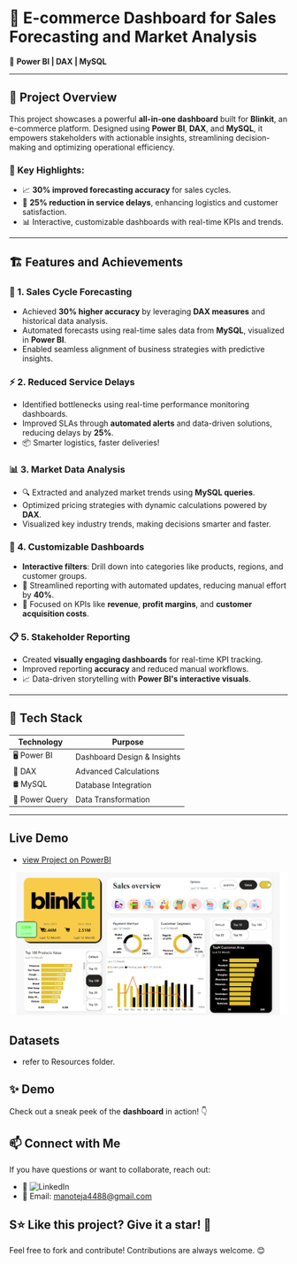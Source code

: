 # 🚀 E-commerce Dashboard for Sales Forecasting and Market Analysis  
🎯 **Power BI | DAX | MySQL**


---

## 🌟 Project Overview  
This project showcases a powerful **all-in-one dashboard** built for **Blinkit**, an e-commerce platform. Designed using **Power BI**, **DAX**, and **MySQL**, it empowers stakeholders with actionable insights, streamlining decision-making and optimizing operational efficiency.

### 🎉 Key Highlights:
- 📈 **30% improved forecasting accuracy** for sales cycles.  
- 🚚 **25% reduction in service delays**, enhancing logistics and customer satisfaction.  
- 📊 Interactive, customizable dashboards with real-time KPIs and trends.  

---

## 🏗️ Features and Achievements  

### 🔮 1. Sales Cycle Forecasting  
- Achieved **30% higher accuracy** by leveraging **DAX measures** and historical data analysis.  
- Automated forecasts using real-time sales data from **MySQL**, visualized in **Power BI**.  
- Enabled seamless alignment of business strategies with predictive insights.  

### ⚡ 2. Reduced Service Delays  
- Identified bottlenecks using real-time performance monitoring dashboards.  
- Improved SLAs through **automated alerts** and data-driven solutions, reducing delays by **25%**.  
- 📦 Smarter logistics, faster deliveries!

### 📊 3. Market Data Analysis  
- 🔍 Extracted and analyzed market trends using **MySQL queries**.  
- Optimized pricing strategies with dynamic calculations powered by **DAX**.  
- Visualized key industry trends, making decisions smarter and faster.  

### 🔄 4. Customizable Dashboards  
- **Interactive filters**: Drill down into categories like products, regions, and customer groups.  
- 📂 Streamlined reporting with automated updates, reducing manual effort by **40%**.  
- 🎯 Focused on KPIs like **revenue**, **profit margins**, and **customer acquisition costs**.

### 📋 5. Stakeholder Reporting  
- Created **visually engaging dashboards** for real-time KPI tracking.  
- Improved reporting **accuracy** and reduced manual workflows.  
- 📈 Data-driven storytelling with **Power BI's interactive visuals**.  

---

## 🔧 Tech Stack  

| **Technology**   | **Purpose**                |  
|-------------------|----------------------------|  
| 🖥️ Power BI       | Dashboard Design & Insights |  
| 🧮 DAX            | Advanced Calculations       |  
| 🛢️ MySQL          | Database Integration        |  
| 🔄 Power Query    | Data Transformation         |  

---


## Live Demo
+ [view Project on PowerBI](https://app.powerbi.com/view?r=eyJrIjoiNWQ2ZDQ1OGMtNjRiZC00MTQxLWIzMmItM2QwYzQ4MzdiNTZjIiwidCI6IjlhMDQ2MGMyLTVhOGQtNDk1OS1iOWRmLWRjYzc4Mjk3ZGE2YyJ9)

![Project Screenshot](https://github.com/ManoTeja4858/Blinkit-Sales-and-Operations-/blob/main/Sales.png)


## Datasets
+ refer to Resources folder.

## ✨ Demo
Check out a sneak peek of the **dashboard** in action! 👇


## 📫 Connect with Me
If you have questions or want to collaborate, reach out:

- 💼 ![LinkedIn](http://www.linkedin.com/in/manoteja48)
- 📧 Email: manoteja4488@gmail.com

## S⭐ Like this project? Give it a **star**! 🌟
Feel free to fork and contribute! Contributions are always welcome. 😊


